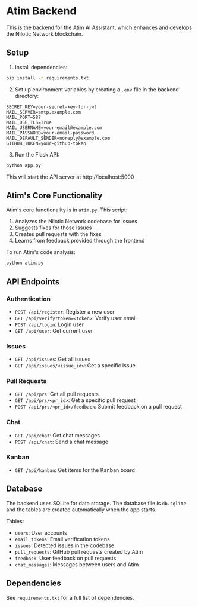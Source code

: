 # Atim Backend

This is the backend for the Atim AI Assistant, which enhances and develops the Nilotic Network blockchain.

## Setup

1. Install dependencies:

```bash
pip install -r requirements.txt
```

2. Set up environment variables by creating a `.env` file in the backend directory:

```
SECRET_KEY=your-secret-key-for-jwt
MAIL_SERVER=smtp.example.com
MAIL_PORT=587
MAIL_USE_TLS=True
MAIL_USERNAME=your-email@example.com
MAIL_PASSWORD=your-email-password
MAIL_DEFAULT_SENDER=noreply@example.com
GITHUB_TOKEN=your-github-token
```

3. Run the Flask API:

```bash
python app.py
```

This will start the API server at http://localhost:5000

## Atim's Core Functionality

Atim's core functionality is in `atim.py`. This script:

1. Analyzes the Nilotic Network codebase for issues
2. Suggests fixes for those issues
3. Creates pull requests with the fixes
4. Learns from feedback provided through the frontend

To run Atim's code analysis:

```bash
python atim.py
```

## API Endpoints

### Authentication

- `POST /api/register`: Register a new user
- `GET /api/verify?token=<token>`: Verify user email
- `POST /api/login`: Login user
- `GET /api/user`: Get current user

### Issues

- `GET /api/issues`: Get all issues
- `GET /api/issues/<issue_id>`: Get a specific issue

### Pull Requests

- `GET /api/prs`: Get all pull requests
- `GET /api/prs/<pr_id>`: Get a specific pull request
- `POST /api/prs/<pr_id>/feedback`: Submit feedback on a pull request

### Chat

- `GET /api/chat`: Get chat messages
- `POST /api/chat`: Send a chat message

### Kanban

- `GET /api/kanban`: Get items for the Kanban board

## Database

The backend uses SQLite for data storage. The database file is `db.sqlite` and the tables are created automatically when the app starts.

Tables:
- `users`: User accounts
- `email_tokens`: Email verification tokens
- `issues`: Detected issues in the codebase
- `pull_requests`: GitHub pull requests created by Atim
- `feedback`: User feedback on pull requests
- `chat_messages`: Messages between users and Atim

## Dependencies

See `requirements.txt` for a full list of dependencies.
